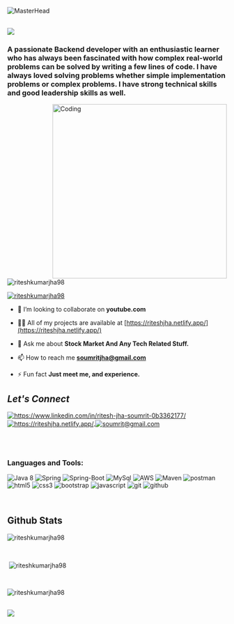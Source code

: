 ![MasterHead](https://mir-s3-cdn-cf.behance.net/project_modules/1400/be832922391491.58c25558f0fe7.gif)

<!-- <h1 align="center">Hi 👋, I'm Ritesh Jha</h1> -->
<br>
<img src="https://readme-typing-svg.herokuapp.com?font=Architects+Daughter&amp;color=FF7722&amp;size=30&amp;lines=Hey!+It's+Ritesh+Kumar+Jha!;Learning+Web+Development...;" style="max-width: 100%;">
 
 <br>
 
<!-- <h3 align="center">Aspiring Java Backend Developer.</h3> -->
<h3 align="left"> A passionate Backend developer with an enthusiastic learner who has always been fascinated with how complex real-world problems can be solved by writing a few lines of code. I have always loved solving problems whether simple implementation problems or complex problems. I have strong technical skills and good leadership skills as well.</h3>

<img align="right" alt="Coding" width="400" src= "https://cdn.dribbble.com/users/1059583/screenshots/4171367/coding-freak.gif">

<p align="left"> <img src="https://komarev.com/ghpvc/?username=riteshkumarjha98&label=Profile%20views&color=0e75b6&style=flat" alt="riteshkumarjha98" /> </p>

<p align="left"> <a href="https://github.com/ryo-ma/github-profile-trophy"><img src="https://github-profile-trophy.vercel.app/?username=riteshkumarjha98" alt="riteshkumarjha98" /></a> </p>

- 👯 I’m looking to collaborate on **youtube.com**

- 👨‍💻 All of my projects are available at [https://riteshjha.netlify.app/](https://riteshjha.netlify.app/)

- 💬 Ask me about **Stock Market And Any Tech Related Stuff.**

- 📫 How to reach me **soumritjha@gmail.com**

- ⚡ Fun fact **Just meet me, and experience.**

<!----------------social media connect------------->
<h2><i>Let's Connect</i></h2>

<p align="left">
    <a href="https://www.linkedin.com/in/ritesh-jha-soumrit-0b3362177/">
        <img align="center" src="https://img.shields.io/badge/LinkedIn-0077B5?style=for-the-badge&logo=linkedin&logoColor=white" alt="https://www.linkedin.com/in/ritesh-jha-soumrit-0b3362177/" />
    </a>
 <!--   <a href="https://twitter.com/Mr_Ritesh_jha">
        <img align="center" src="https://img.shields.io/badge/Twitter-1DA1F2?style=for-the-badge&logo=twitter&logoColor=white" alt="https://twitter.com/Mr_Ritesh_jha" />
    </a>
    -->
    <a href="https://riteshjha.netlify.app/">
        <img align="center" src="https://img.shields.io/badge/Portfolio-18A303?style=for-the-badge&logo=ionic&logoColor=white" alt="https://riteshjha.netlify.app/" />
    </a>
    <a title="soumritjha@gmail.com" href="mailto:soumrit@gmail.com">
        <img align="center" src="https://img.shields.io/badge/Gmail-D14836?style=for-the-badge&logo=gmail&logoColor=white" alt="soumrit@gmail.com" />
    </a>

</p>
<br>
<br>

<h3 align="left">Languages and Tools:</h3>

<p>
    <img src="https://img.shields.io/badge/java-%23ED8B00.svg?style=for-the-badge&logo=java&logoColor=white" alt="Java 8" />
  <img src="https://img.shields.io/badge/Spring-6DB33F?style=for-the-badge&logo=spring&logoColor=white" alt="Spring" />
     <img src="https://img.shields.io/badge/Spring_Boot-F2F4F9?style=for-the-badge&logo=spring-boot" alt="Spring-Boot" />
    <img src="https://img.shields.io/badge/MySQL-005C84?style=for-the-badge&logo=mysql&logoColor=white" alt="MySql" />
    <img src="https://img.shields.io/badge/AWS-%23FF9900.svg?style=for-the-badge&logo=amazon-aws&logoColor=white" alt="AWS" />
    <img src="https://img.shields.io/badge/apache_maven-C71A36?style=for-the-badge&logo=apachemaven&logoColor=white" alt="Maven" />
    <img src="https://img.shields.io/badge/Postman-FF6C37?style=for-the-badge&logo=Postman&logoColor=white" alt="postman" />
 <img src="https://img.shields.io/badge/HTML5-E34F26?style=for-the-badge&logo=html5&logoColor=white" alt="html5" />
    <img src="https://img.shields.io/badge/CSS3-1572B6?style=for-the-badge&logo=css3&logoColor=white" alt="css3" />
    <img src="https://img.shields.io/badge/Bootstrap-563D7C?style=for-the-badge&logo=bootstrap&logoColor=white" alt="bootstrap" />
    <img src="https://img.shields.io/badge/JavaScript-323330?style=for-the-badge&logo=javascript&logoColor=F7DF1E" alt="javascript" />
    <img src="https://img.shields.io/badge/Git-f44d27?style=for-the-badge&logo=git&logoColor=white" alt="git" />
    <img src="https://img.shields.io/badge/GitHub-100000?style=for-the-badge&logo=github&logoColor=white" alt="github" />
   
</p>

<!-- <p><img align="left" src="https://github-readme-stats.vercel.app/api/top-langs?username=riteshkumarjha98&show_icons=true&locale=en&layout=compact" alt="riteshkumarjha98" /></p> -->
<br>

## Github Stats  
<p><img align="center" src="https://github-readme-stats.vercel.app/api/top-langs?username=rohitkumar6324&show_icons=true&locale=en&layout=compact&theme=tokyonight" alt="riteshkumarjha98" /></p>
<br>
<p>&nbsp;<img align="center" src="https://github-readme-stats.vercel.app/api?username=riteshkumarjha98&show_icons=true&locale=en&theme=tokyonight" alt="riteshkumarjha98" /></p>
<br>
<p><img align="center" src="https://github-readme-streak-stats.herokuapp.com/?user=riteshkumarjha98&&theme=tokyonight" alt="riteshkumarjha98" /></p>
<br>
<img src="https://activity-graph.herokuapp.com/graph?username=riteshkumarjha98&theme=xcode">
</br>





